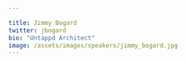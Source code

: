 ```yaml
---

title: Jimmy Bogard
twitter: jbogard
bio: "Untappd Architect"
image: /assets/images/speakers/jimmy_bogard.jpg
---
```

